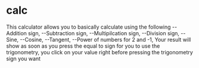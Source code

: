 # calc
This calculator allows you to basically calculate using the following
--Addition sign, 
--Subtraction sign, 
--Multipilcation sign, 
--Division sign, 
--Sine, 
--Cosine, 
--Tangent, 
--Power of numbers for 2 and -1, 
Your result will show as soon as you press the equal to sign
for you to use the trigonometry, you click on  your value right before pressing the
trigonometry sign you want 

